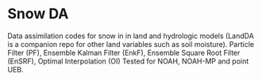 # Snow DA
Data assimilation codes for snow in in land and hydrologic models (LandDA is a companion repo for other land variables such as soil moisture). 
Particle Filter (PF), Ensemble Kalman Filter (EnkF), Ensemble Square Root Filter (EnSRF), Optimal Interpolation (OI)
Tested for NOAH, NOAH-MP and point UEB. 
